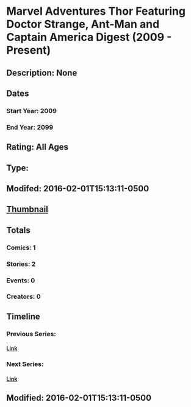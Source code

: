 # Marvel Adventures Thor Featuring Doctor Strange, Ant-Man and Captain America Digest (2009 - Present)
## Description: None
## Dates
### Start Year: 2009
### End Year: 2099
## Rating: All Ages
## Type: 
## Modifed: 2016-02-01T15:13:11-0500
## [Thumbnail](http://i.annihil.us/u/prod/marvel/i/mg/f/00/4bb52af0d6ec7.jpg)
## Totals
### Comics: 1
### Stories: 2
### Events: 0
### Creators: 0
## Timeline
### Previous Series: 
#### [Link]()
### Next Series: 
#### [Link]()
## Modified: 2016-02-01T15:13:11-0500
